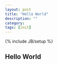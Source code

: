 ```yaml
---
layout: post
title: "Hello World"
description: ""
category: 
tags: [init]
---
```

{% include JB/setup %}


## Hello World
